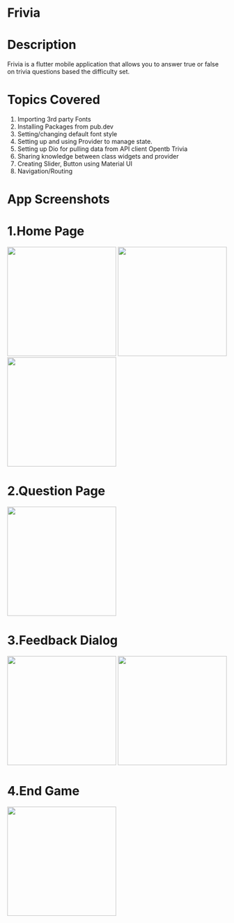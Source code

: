 # Frivia

# Description
Frivia is a flutter mobile application that allows you to answer true or false on trivia questions based the difficulty set.

# Topics Covered

1. Importing 3rd party Fonts
2. Installing Packages from pub.dev
3. Setting/changing default font style 
4. Setting up and using Provider to manage state.
5. Setting up Dio for pulling data from API client Opentb Trivia
6. Sharing knowledge between class widgets and provider
7. Creating Slider, Button using Material UI
8. Navigation/Routing


# App Screenshots

# 1.Home Page
<img src="https://user-images.githubusercontent.com/20039642/168470441-157e55ee-af7c-441a-b47f-348a578c32e2.png" width="250"/>
<img src="https://user-images.githubusercontent.com/20039642/168470478-e3263d1e-5b6c-41e5-8c0c-e9f81051bda2.png" width="250"/>
<img src="https://user-images.githubusercontent.com/20039642/168470506-fb491ca3-5b0b-483e-841f-e53fb47d508b.png" width="250"/>
<br>



# 2.Question Page
<img src="https://user-images.githubusercontent.com/20039642/168470554-f53e5115-8173-4e5d-ad3b-f7ceeb015f48.png" width="250"/>
<br>

# 3.Feedback Dialog
<img src="https://user-images.githubusercontent.com/20039642/168470607-05e4b130-b178-40a4-9465-2e7324563684.png" width="250"/>
<img src="https://user-images.githubusercontent.com/20039642/168470610-0964042b-f235-43b1-9efa-01dac6e79686.png" width="250"/>
<br>


# 4.End Game
<img src="https://user-images.githubusercontent.com/20039642/168470657-01e4a9cf-2cff-4492-8e6a-ecd8b214d157.png" width="250"/>
<br>












